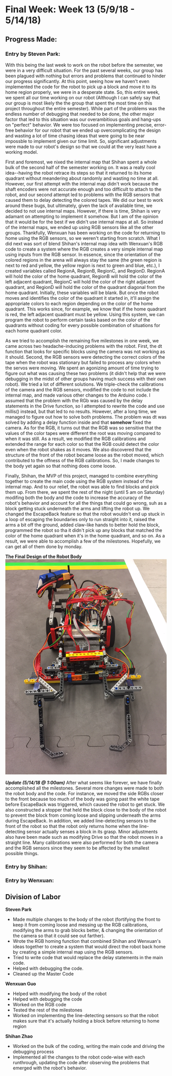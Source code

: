 # Final Week: Week 13 (5/9/18 - 5/14/18)

## Progress Made:

### Entry by Steven Park:
With this being the last week to work on the robot before the semester, we were in a very difficult situation. For the past several weeks, our group has been plagued with nothing but errors and problems that continued to hinder our progress significantly.
At this point, seeing how we haven't even implemented the code for the robot to pick up a block and move it to its home region properly, we were in a desperate state. So, this entire week, we spent all our time working on our robot (Although I can safely say that our group is most likely the the group that spent the most time on this project throughout the entire semester).
While part of the problems was the endless number of debugging that needed to be done, the other major factor that led to this situation was our overambitious goals and hang-ups on "perfect" behavior.
We were too focused on implementing precise, error-free behavior for our robot that we ended up overcomplicating the design and wasting a lot of time chasing ideas that were going to be near impossble to implement given our time limit.
So, significant adjustments were made to our robot's design so that we could at the very least have a working model.

First and foremost, we nixed the internal map that Shihan spent a whole bulk of the second half of the semester working on. It was a really cool idea--having the robot retrace its steps so that it returned to its home quadrant without meandering about randomly and wasting no time at all.
However, our first attempt with the internal map didn't work because the shaft encoders were not accurate enough and too difficult to attach to the robot, and our second attempt led to problems with the RGB sensors that caused them to delay detecting the colored tapes.
We did our best to work around these bugs, but ultimately, given the lack of available time, we decided to not use internal maps. However, if there is time, Shihan is very adamant on attempting to implement it somehow. But I am of the opinion that it would be for the best if we didn't use internal maps at all.
So instead of the internal maps, we ended up using RGB sensors like all the other groups. Thankfully, Wenxuan has been working on the code for returning to home using the RGB sensors, so we weren't starting from scratch.
What I did next was sort of blend Shihan's internal map idea with Wenxuan's RGB code to create a system where the RGB creates a very simple internal map using inputs from the RGB sensor.
In essence, since the orientation of the colored regions in the arena will always stay the same (the green region is next to red and yellow, the yellow region is next to green and blue, etc.), I created variables called RegionA, RegionB, RegionC, and RegionD.
RegionA will hold the color of the home quadrant, RegionB will hold the color of the left adjacent quadrant, RegionC will hold the color of the right adjacent quadrant, and RegionD will hold the color of the quadrant diagonal from the home quadrant.
Initially, these variables will be blank. But once the robot moves and identifies the color of the quadrant it started in, it'll assign the appropriate colors to each region depending on the color of the home quadrant.
This works since, for example, we know that if the home quadrant is red, the left adjacent quadrant must be yellow. Using this system, we can program the robot to perform certain tasks based on the color of the quadrants without coding for every possible combination of situations for each home quadrant color.

As we tried to accomplish the remaining five milestones in one week, we came across two headache-inducing problems with the robot. First, the dt function that looks for specific blocks using the camera was not working as it should. Second, the RGB sensors were detecting the correct colors of the tape when the robot was stationary but failed to process any colors when the servos were moving.
We spent an agonizing amount of time trying to figure out what was causing these two problems (it didn't help that we were debugging in the midst of other groups having much success with their own robot).
We tried a lot of different solutions. We triple-check the calibrations of the camera and the RGB sensors, modified the code to not include the internal map, and made various other changes to the Arduino code. 
I assumed that the problem with the RGb was caused by the delay statements in the Drive function, so I attempted to rewrite the code and use millis() instead, but that led to no results.
However, after a long time, we managed to figure out how to solve both problems. The problem was dt was solved by adding a delay function inside and that **somehow** fixed the camera. As for the RGB, it turns out that the RGB was so sensitive that the values of the color tapes were different the root was moving compared to when it was still.
As a result, we modified the RGB calibrations and extended the range for each color so that the RGB could detect the color even when the robot shakes as it moves. We also discovered that the structure of the front of the robot became loose as the robot moved, which contributed to the offness of the RGB calibrations. So, I made changes to the body yet again so that nothing does come loose.

Finally, Shihan, the MVP of this project, managed to combine everything together to create the main code using the RGB system instead of the internal map. And to our relief, the robot was able to find blocks and pick them up.
From there, we spent the rest of the night (until 5 am on Saturday) modifing both the body and the code to increase the accuracy of the robot's behavior and account for all the things that could go wrong, suh as a block getting stuck underneath the arms and lifting the robot up.
We changed the EscapeBack feature so that the robot wouldn't end up stuck in a loop of escaping the boundaries only to run straight into it, raised the arms a bit off the ground, added claw-like hands to better hold the block, programmed the robot so tha it didn't pick up any blocks that matched the color of the home quadrant when it's in the home quadrant, and so on.
As a result, we were able to accomplish a few of the milestones. Hopefully, we can get all of them done by monday.

**The Final Design of the Robot Body**
![Final Design](/Photos_and_Videos/Week13/Final_Body.JPG)

***Update (5/14/18 @ 1:00am)***
After what seems like forever, we have finally accomplished all the milestones. Several more changes were made to both the robot body and the code. For instance, we moved the side RGBs closer to the front because too much of the body was going past the white tape before EscapeBack was triggered, which caused the robot to get stuck.
We also constructed a stopper that held the block close to the body of the robot to prevent the block from coming loose and slipping underneath the arms during EscapeBack.
In addition, we added line-detecting sensors to the front of the robot so that the robot only returns home when the line-detecting sensor actually senses a block in its grasp.
Minor adjustments also have been made such as modifying Drive so that the robot moves in a straight line. Many calibrations were also performed for both the camera and the RGB sensors since they seem to be affected by the smallest possible things.

### Entry by Shihan:


### Entry by Wenxuan:

  
## Division of Labor
**Steven Park**
- Made multiple changes to the body of the robot (fortifying the front to keep it from coming loose and messing up the RGB calibrations, modifying the arms to grab blocks better, & changing the orientation of the camera so that it could see out farther).
- Wrote the RGB homing function that combined Shihan and Wenxuan's ideas together to create a system that would direct the robot back home by creating a simple internal map using the RGB sensors.
- Tried to write code that would replace the delay statements in the main code.
- Helped with debugging the code.
- Cleaned up the Master Code

**Wenxuan Guo**
- Helped with modifying the body of the robot
- Helped with debugging the code
- Worked on the RGB code
- Tested the rest of the milestones
- Worked on implementing the line-detecting sensors so that the robot makes sure that it's actually holding a block before returning to home region

**Shihan Zhao**
- Worked on the bulk of the coding, writing the main code and driving the debugging process
- Implemented all the changes to the robot code-wise with each runthrough, updating the code after observing the problems that emerged with the robot's behavior.

